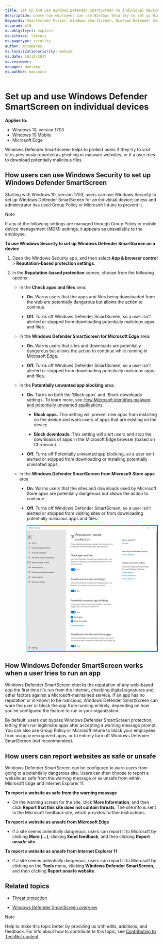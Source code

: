 ```yaml
---
title: Set up and use Windows Defender SmartScreen on individual devices (Windows 10)
description: Learn how employees can use Windows Security to set up Windows Defender SmartScreen. Windows Defender SmartScreen protects users from running malicious apps.
keywords: SmartScreen Filter, Windows SmartScreen, Windows Defender SmartScreen
ms.prod: w10
ms.mktglfcycl: explore
ms.sitesec: library
ms.pagetype: security
author: mjcaparas
ms.localizationpriority: medium
ms.date: 10/13/2017
ms.reviewer: 
manager: dansimp
ms.author: macapara
---
```


# Set up and use Windows Defender SmartScreen on individual devices

**Applies to:**
- Windows 10, version 1703
- Windows 10 Mobile
- Microsoft Edge

Windows Defender SmartScreen helps to protect users if they try to visit sites previously reported as phishing or malware websites, or if a user tries to download potentially malicious files.

## How users can use Windows Security to set up Windows Defender SmartScreen
Starting with Windows 10, version 1703, users can use Windows Security to set up Windows Defender SmartScreen for an individual device; unless and administrator has used Group Policy or Microsoft Intune to prevent it.

>[!NOTE]
>If any of the following settings are managed through Group Policy or mobile device management (MDM) settings, it appears as unavailable to the employee.

**To use Windows Security to set up Windows Defender SmartScreen on a device**
1. Open the Windows Security app, and then select **App & browser control** > **Reputation-based protection settings**.

2. In the **Reputation-based protection** screen, choose from the following options:

   - In the **Check apps and files** area:

       - **On.** Warns users that the apps and files being downloaded from the web are potentially dangerous but allows the action to continue.

       - **Off.** Turns off Windows Defender SmartScreen, so a user isn't alerted or stopped from downloading potentially malicious apps and files.

   - In the **Windows Defender SmartScreen for Microsoft Edge** area:
        
       - **On.** Warns users that sites and downloads are potentially dangerous but allows the action to continue while running in Microsoft Edge.
        
       - **Off.** Turns off Windows Defender SmartScreen, so a user isn't alerted or stopped from downloading potentially malicious apps and files.
   - In the **Potentially unwanted app blocking** area:

      - **On.** Turns on both the 'Block apps' and 'Block downloads settings. To learn more, see [How Microsoft identifies malware and potentially unwanted applications](https://docs.microsoft.com/windows/security/threat-protection/intelligence/criteria#potentially-unwanted-application-pua).
          - **Block apps.** This setting will prevent new apps from installing on the device and warn users of apps that are existing on the device.

          - **Block downloads.** This setting will alert users and stop the downloads of apps in the Microsoft Edge browser (based on Chromium).

      - **Off.** Turns off Potentially unwanted app blocking, so a user isn't alerted or stopped from downloading or installing potentially unwanted apps.

   - In the **Windows Defender SmartScreen from Microsoft Store apps** area:
        
     - **On.** Warns users that the sites and downloads used by Microsoft Store apps are potentially dangerous but allows the action to continue.
        
     - **Off.** Turns off Windows Defender SmartScreen, so a user isn't alerted or stopped from visiting sites or from downloading potentially malicious apps and files.

       ![Windows Security, Windows Defender SmartScreen controls](images/windows-defender-smartscreen-control-2020.png)

## How Windows Defender SmartScreen works when a user tries to run an app
Windows Defender SmartScreen checks the reputation of any web-based app the first time it's run from the Internet, checking digital signatures and other factors against a Microsoft-maintained service. If an app has no reputation or is known to be malicious, Windows Defender SmartScreen can warn the user or block the app from running entirely, depending on how you've configured the feature to run in your organization.

By default, users can bypass Windows Defender SmartScreen protection, letting them run legitimate apps after accepting a warning message prompt. You can also use Group Policy or Microsoft Intune to block your employees from using unrecognized apps, or to entirely turn off Windows Defender SmartScreen (not recommended).

## How users can report websites as safe or unsafe
Windows Defender SmartScreen can be configured to warn users from going to a potentially dangerous site. Users can then choose to report a website as safe from the warning message or as unsafe from within Microsoft Edge and Internet Explorer 11.

**To report a website as safe from the warning message**
- On the warning screen for the site, click **More Information**, and then click **Report that this site does not contain threats**. The site info is sent to the Microsoft feedback site, which provides further instructions.

**To report a website as unsafe from Microsoft Edge**
- If a site seems potentially dangerous, users can report it to Microsoft by clicking **More (...)**, clicking **Send feedback**, and then clicking **Report unsafe site**.

**To report a website as unsafe from Internet Explorer 11**
- If a site seems potentially dangerous, users can report it to Microsoft by clicking on the **Tools** menu, clicking **Windows Defender SmartScreen**, and then clicking **Report unsafe website**.

## Related topics
- [Threat protection](../index.md)

- [Windows Defender SmartScreen overview](windows-defender-smartscreen-overview.md)

>[!NOTE]
>Help to make this topic better by providing us with edits, additions, and feedback. For info about how to contribute to this topic, see [Contributing to TechNet content](https://github.com/Microsoft/windows-itpro-docs/blob/master/CONTRIBUTING.md).
